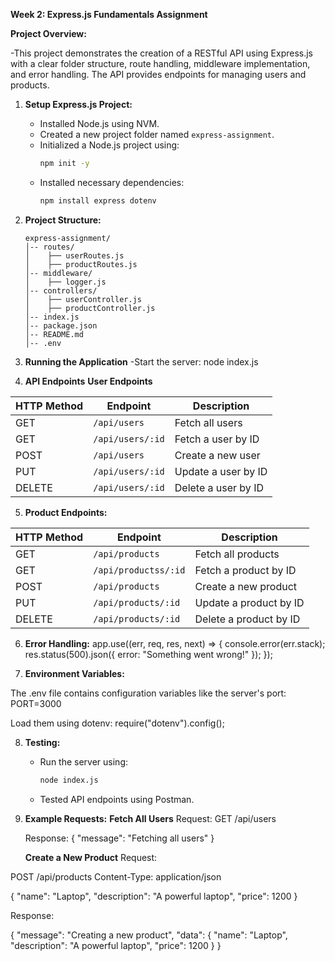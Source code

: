 **Week 2: Express.js Fundamentals Assignment**

**Project Overview:**

-This project demonstrates the creation of a RESTful API using Express.js with a clear folder structure, route handling, middleware implementation, and error handling. The API provides endpoints for managing users and products.


1. **Setup Express.js Project:**

   - Installed Node.js using NVM.
   - Created a new project folder named `express-assignment`.
   - Initialized a Node.js project using:
     ```sh
     npm init -y
     ```
   - Installed necessary dependencies:
     ```sh
     npm install express dotenv
     ```

2. **Project Structure:**

     ```
     express-assignment/
     │-- routes/
     │    ├── userRoutes.js
     │    ├── productRoutes.js
     │-- middleware/
     │    ├── logger.js
     │-- controllers/
     │    ├── userController.js
     │    ├── productController.js
     │-- index.js
     │-- package.json
     │-- README.md
     │-- .env
     ```

3. **Running the Application**
 -Start the server:
node index.js


4. **API Endpoints**
   **User Endpoints**
   
| HTTP Method | Endpoint           | Description                   |
|-------------|--------------------|-------------------------------|
| GET         | `/api/users`       | Fetch all users               |
| GET         | `/api/users/:id`   | Fetch a user by ID            |
| POST        | `/api/users`       | Create a new user             |
| PUT         | `/api/users/:id`   | Update a user by ID           |
| DELETE      | `/api/users/:id`   | Delete a user by ID           |

  

5. **Product Endpoints:**
   
| HTTP Method | Endpoint           | Description                   |
|-------------|--------------------|-------------------------------|
| GET         | `/api/products`       | Fetch all products         |
| GET         | `/api/productss/:id`  | Fetch a product by ID      |
| POST        | `/api/products`       | Create a new product       |
| PUT         | `/api/products/:id`   | Update a product by ID     |
| DELETE      | `/api/products/:id`   | Delete a product by ID     |

   

6. **Error Handling:**
  app.use((err, req, res, next) => {
  console.error(err.stack);
  res.status(500).json({ error: "Something went wrong!" });
});

7. **Environment Variables:**

The .env file contains configuration variables like the server's port:
PORT=3000

Load them using dotenv:
require("dotenv").config();


8. **Testing:**

   - Run the server using:
     ```sh
     node index.js
     ```
   - Tested API endpoints using Postman.
9. **Example Requests:**
    **Fetch All Users**
    Request:
GET /api/users

   Response:
{ "message": "Fetching all users" }

   **Create a New Product**
   Request:

POST /api/products
Content-Type: application/json

{
  "name": "Laptop",
  "description": "A powerful laptop",
  "price": 1200
}

  Response:

{
  "message": "Creating a new product",
  "data": {
    "name": "Laptop",
    "description": "A powerful laptop",
    "price": 1200
  }
}




